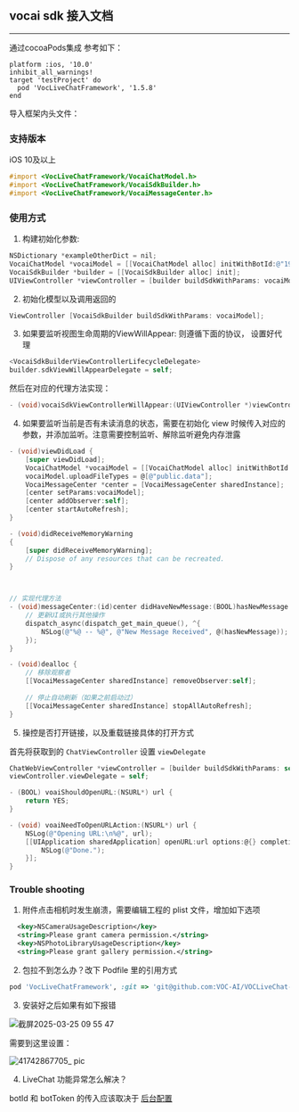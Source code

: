 ## vocai sdk 接入文档

---

通过cocoaPods集成 
参考如下：

```
platform :ios, '10.0'
inhibit_all_warnings!
target 'testProject' do
  pod 'VocLiveChatFramework', '1.5.8'
end
```

导入框架内头文件：

### 支持版本

iOS 10及以上

```objective-c
#import <VocLiveChatFramework/VocaiChatModel.h>
#import <VocLiveChatFramework/VocaiSdkBuilder.h>
#import <VocLiveChatFramework/VocaiMessageCenter.h>
```

### 使用方式

1. 构建初始化参数:

```objective-c
NSDictionary *exampleOtherDict = nil;
VocaiChatModel *vocaiModel = [[VocaiChatModel alloc] initWithBotId:@"19365" token:@"6731F71BE4B0187458389512" email:@"zhikang@163.com" language:@"cn" otherParams:exampleOtherDict];
VocaiSdkBuilder *builder = [[VocaiSdkBuilder alloc] init];
UIViewController *viewController = [builder buildSdkWithParams: vocaiModel];
```

2. 初始化模型以及调用返回的

```objective-c
ViewController [VocaiSdkBuilder buildSdkWithParams: vocaiModel];
```

3. 如果要监听视图生命周期的ViewWillAppear: 则遵循下面的协议， 设置好代理

```objective-c
<VocaiSdkBuilderViewControllerLifecycleDelegate>
builder.sdkViewWillAppearDelegate = self;
```

然后在对应的代理方法实现：

```objective-c
- (void)vocaiSdkViewControllerWillAppear:(UIViewController *)viewController animated:(BOOL)animated;
```

4. 如果要监听当前是否有未读消息的状态，需要在初始化 view 时候传入对应的参数，并添加监听。注意需要控制监听、解除监听避免内存泄露

```objective-c
- (void)viewDidLoad {
    [super viewDidLoad];
    VocaiChatModel *vocaiModel = [[VocaiChatModel alloc] initWithBotId:@"499" token:@"66D806CAE4B05062935CCFD0" email:nil language:str otherParams:nil];
    vocaiModel.uploadFileTypes = @[@"public.data"];
    VocaiMessageCenter *center = [VocaiMessageCenter sharedInstance];
    [center setParams:vocaiModel];
    [center addObserver:self];
    [center startAutoRefresh];
}

- (void)didReceiveMemoryWarning
{
    [super didReceiveMemoryWarning];
    // Dispose of any resources that can be recreated.
}



// 实现代理方法
- (void)messageCenter:(id)center didHaveNewMessage:(BOOL)hasNewMessage forChatId:(nonnull NSString *)chatId {
    // 更新UI或执行其他操作
    dispatch_async(dispatch_get_main_queue(), ^{
        NSLog(@"%@ -- %@", @"New Message Received", @(hasNewMessage));
    });
}

- (void)dealloc {
    // 移除观察者
    [[VocaiMessageCenter sharedInstance] removeObserver:self];
    
    // 停止自动刷新（如果之前启动过）
    [[VocaiMessageCenter sharedInstance] stopAllAutoRefresh];
}

```

5. 操控是否打开链接，以及重载链接具体的打开方式

首先将获取到的 `ChatViewController` 设置 `viewDelegate`

```objective-c
ChatWebViewController *viewController = [builder buildSdkWithParams: self.model];
viewController.viewDelegate = self;
```

```objective-c
- (BOOL) voaiShouldOpenURL:(NSURL*) url {
    return YES;
}

- (void) voaiNeedToOpenURLAction:(NSURL*) url {
    NSLog(@"Opening URL:\n%@", url);
    [[UIApplication sharedApplication] openURL:url options:@{} completionHandler:^(BOOL status){
        NSLog(@"Done.");
    }];
}
```

### Trouble shooting

1. 附件点击相机时发生崩溃，需要编辑工程的 plist 文件，增加如下选项

```xml
  <key>NSCameraUsageDescription</key>
  <string>Please grant camera permission.</string>
  <key>NSPhotoLibraryUsageDescription</key>
  <string>Please grant gallery permission.</string>
```

2. 包拉不到怎么办？改下 Podfile 里的引用方式

```ruby
pod 'VocLiveChatFramework', :git => 'git@github.com:VOC-AI/VOCLiveChat-iOS.git', :tag => '1.5.8'
```


3. 安装好之后如果有如下报错

![截屏2025-03-25 09 55 47](https://github.com/user-attachments/assets/aebe0dba-4d79-4598-9891-d77f11212631)

需要到这里设置：

![41742867705_ pic](https://github.com/user-attachments/assets/0a6d22e3-b235-4d8c-aaf5-007c0c43d0c4)

4. LiveChat 功能异常怎么解决？

botId 和 botToken 的传入应该取决于 [后台配置](https://apps.voc.ai/chatbot)